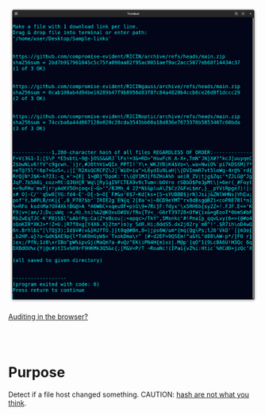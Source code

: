 <!---
Downloads from links in a file, prints sha256sum of individual and 1 big hash of all, regardless of link order.
-->



<p align="center">
  <img src="https://raw.githubusercontent.com/compromise-evident/HashAutomate/main/Other/HashAutomate_terminal_167215a3f68aa98e70138110c38e971b2c6517ec8a4649f8585665f2140b1129.png">
</p>

[Auditing in the browser?](https://coliru.stacked-crooked.com/a/7267e4a778a98cf5)

<br>
<br>



# Purpose

Detect if a file host changed something. CAUTION: [hash are not what you think](https://github.com/compromise-evident/WhatNot/blob/main/Hash%20collision%20calculator.pdf).
